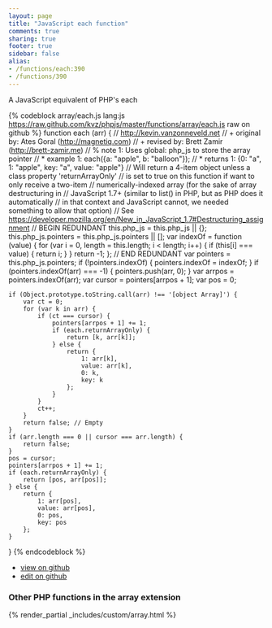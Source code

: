 ```yaml
---
layout: page
title: "JavaScript each function"
comments: true
sharing: true
footer: true
sidebar: false
alias:
- /functions/each:390
- /functions/390
---
```

<!-- Generated by Rakefile:build -->
A JavaScript equivalent of PHP's each

{% codeblock array/each.js lang:js https://raw.github.com/kvz/phpjs/master/functions/array/each.js raw on github %}
function each (arr) {
    // http://kevin.vanzonneveld.net
    // +   original by: Ates Goral (http://magnetiq.com) 
    // +    revised by: Brett Zamir (http://brett-zamir.me)
    // %        note 1: Uses global: php_js to store the array pointer
    // *     example 1: each({a: "apple", b: "balloon"});
    // *     returns 1: {0: "a", 1: "apple", key: "a", value: "apple"}
    //  Will return a 4-item object unless a class property 'returnArrayOnly'
    //  is set to true on this function if want to only receive a two-item
    //  numerically-indexed array (for the sake of array destructuring in
    //  JavaScript 1.7+ (similar to list() in PHP, but as PHP does it automatically
    //  in that context and JavaScript cannot, we needed something to allow that option)
    //  See https://developer.mozilla.org/en/New_in_JavaScript_1.7#Destructuring_assignment
    // BEGIN REDUNDANT
    this.php_js = this.php_js || {};
    this.php_js.pointers = this.php_js.pointers || [];
    var indexOf = function (value) {
        for (var i = 0, length = this.length; i < length; i++) {
            if (this[i] === value) {
                return i;
            }
        }
        return -1;
    };
    // END REDUNDANT
    var pointers = this.php_js.pointers;
    if (!pointers.indexOf) {
        pointers.indexOf = indexOf;
    }
    if (pointers.indexOf(arr) === -1) {
        pointers.push(arr, 0);
    }
    var arrpos = pointers.indexOf(arr);
    var cursor = pointers[arrpos + 1];
    var pos = 0;

    if (Object.prototype.toString.call(arr) !== '[object Array]') {
        var ct = 0;
        for (var k in arr) {
            if (ct === cursor) {
                pointers[arrpos + 1] += 1;
                if (each.returnArrayOnly) {
                    return [k, arr[k]];
                } else {
                    return {
                        1: arr[k],
                        value: arr[k],
                        0: k,
                        key: k
                    };
                }
            }
            ct++;
        }
        return false; // Empty
    }
    if (arr.length === 0 || cursor === arr.length) {
        return false;
    }
    pos = cursor;
    pointers[arrpos + 1] += 1;
    if (each.returnArrayOnly) {
        return [pos, arr[pos]];
    } else {
        return {
            1: arr[pos],
            value: arr[pos],
            0: pos,
            key: pos
        };
    }
}
{% endcodeblock %}

 - [view on github](https://github.com/kvz/phpjs/blob/master/functions/array/each.js)
 - [edit on github](https://github.com/kvz/phpjs/edit/master/functions/array/each.js)

### Other PHP functions in the array extension
{% render_partial _includes/custom/array.html %}
